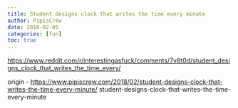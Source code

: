 ```yaml
---
title: Student designs clock that writes the time every minute
author: PipisCrew
date: 2018-02-05
categories: [fun]
toc: true
---
```


https://www.reddit.com/r/interestingasfuck/comments/7v8t0d/student_designs_clock_that_writes_the_time_every/

origin - https://www.pipiscrew.com/2018/02/student-designs-clock-that-writes-the-time-every-minute/ student-designs-clock-that-writes-the-time-every-minute